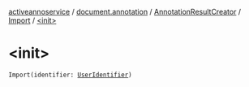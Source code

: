 [activeannoservice](../../../index.md) / [document.annotation](../../index.md) / [AnnotationResultCreator](../index.md) / [Import](index.md) / [&lt;init&gt;](./-init-.md)

# &lt;init&gt;

`Import(identifier: `[`UserIdentifier`](../../../project.userroles/-user-identifier.md)`)`